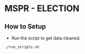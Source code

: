 # MSPR - ELECTION

## How to Setup

- Run the script to get data cleaned.

```bash
./run_scripts.sh
```